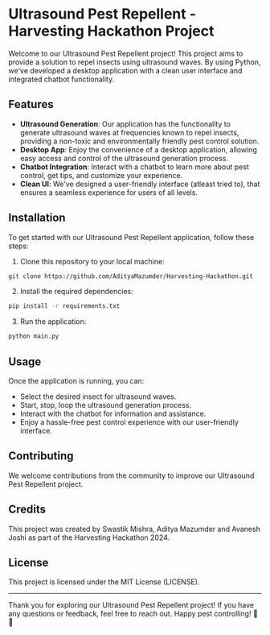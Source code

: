 # Ultrasound Pest Repellent - Harvesting Hackathon Project

Welcome to our Ultrasound Pest Repellent project! This project aims to provide a solution to repel insects using ultrasound waves. By using Python, we've developed a desktop application with a clean user interface and integrated chatbot functionality.

## Features

- **Ultrasound Generation**: Our application has the functionality to generate ultrasound waves at frequencies known to repel insects, providing a non-toxic and environmentally friendly pest control solution.
- **Desktop App**: Enjoy the convenience of a desktop application, allowing easy access and control of the ultrasound generation process.
- **Chatbot Integration**: Interact with a chatbot to learn more about pest control, get tips, and customize your experience.
- **Clean UI**: We've designed a user-friendly interface (atleast tried to), that ensures a seamless experience for users of all levels.

## Installation

To get started with our Ultrasound Pest Repellent application, follow these steps:

1. Clone this repository to your local machine:

```bash
git clone https://github.com/AdityaMazumder/Harvesting-Hackathon.git
```

2. Install the required dependencies:

```bash
pip install -r requirements.txt
```

3. Run the application:

```bash
python main.py
```

## Usage

Once the application is running, you can:

- Select the desired insect for ultrasound waves.
- Start, stop, loop the ultrasound generation process.
- Interact with the chatbot for information and assistance.
- Enjoy a hassle-free pest control experience with our user-friendly interface.

## Contributing

We welcome contributions from the community to improve our Ultrasound Pest Repellent project.

## Credits

This project was created by Swastik Mishra, Aditya Mazumder and Avanesh Joshi as part of the Harvesting Hackathon 2024.

## License

This project is licensed under the MIT License (LICENSE).

---

Thank you for exploring our Ultrasound Pest Repellent project! If you have any questions or feedback, feel free to reach out. Happy pest controlling! 🦟🚫
